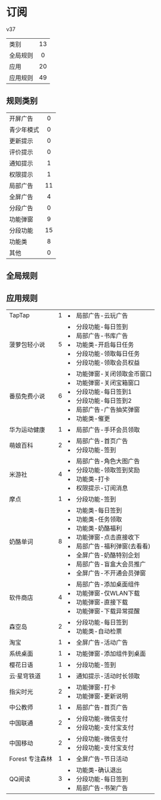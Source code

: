 # 订阅

v37

|||
| - |:-:|
|类别|13|
|全局规则|0|
|应用|20|
|应用规则|49|

## 规则类别

|||
| - |:-:|
|开屏广告|0|
|青少年模式|0|
|更新提示|0|
|评价提示|0|
|通知提示|1|
|权限提示|1|
|局部广告|11|
|全屏广告|4|
|分段广告|0|
|功能弹窗|9|
|分段功能|15|
|功能类|8|
|其他|0|

## 全局规则



## 应用规则

||||
| - |:-:|-|
|TapTap|1|<li>局部广告-云玩广告|
|菠萝包轻小说|5|<li>分段功能-每日签到<li>局部广告-书库广告<li>功能类-开启每日任务<li>分段功能-领取每日任务<li>分段功能-领取会员权益|
|番茄免费小说|6|<li>功能弹窗-关闭领取金币窗口<li>功能弹窗-关闭宝箱窗口<li>分段功能-每日签到1<li>分段功能-每日签到2<li>局部广告-广告抽奖弹窗<li>功能类-催更|
|华为运动健康|1|<li>局部广告-手环会员领取|
|萌娘百科|2|<li>局部广告-首页广告<li>分段功能-签到|
|米游社|4|<li>局部广告-角色大图广告<li>分段功能-领取签到奖励<li>功能类-打卡<li>权限提示-订阅消息|
|摩点|1|<li>分段功能-签到|
|奶酪单词|8|<li>功能类-每日签到<li>功能类-任务领取<li>功能类-奶酪福利<li>功能弹窗-点击直接收下<li>局部广告-福利弹窗(去看看)<li>全屏广告-奶酪特别企划<li>局部广告-盲盒大会员推广<li>全屏广告-不开通会员弹窗|
|软件商店|4|<li>局部广告-添加桌面组件<li>功能弹窗-仅WLAN下载<li>功能弹窗-直接下载<li>功能弹窗-下载异常提醒|
|森空岛|2|<li>分段功能-每日签到<li>功能类-自动检票|
|淘宝|1|<li>全屏广告-活动广告|
|系统桌面|1|<li>功能弹窗-添加组件到桌面|
|樱花日语|1|<li>分段功能-签到|
|云·星穹铁道|1|<li>通知提示-活动时长领取|
|指尖时光|2|<li>功能弹窗-打卡<li>功能弹窗-更新说明|
|中公教师|1|<li>局部广告-首页广告|
|中国联通|2|<li>分段功能-微信支付<li>分段功能-支付宝支付|
|中国移动|2|<li>分段功能-微信支付<li>分段功能-支付宝支付|
|Forest 专注森林|1|<li>全屏广告-节日活动|
|QQ阅读|3|<li>功能类-确认退出<li>分段功能-每日签到<li>局部广告-书架广告|
